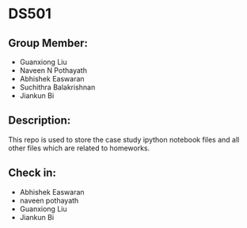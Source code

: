 # DS501
## Group Member:
* Guanxiong Liu
* Naveen N Pothayath
* Abhishek Easwaran
* Suchithra Balakrishnan
* Jiankun Bi

## Description:
This repo is used to store the case study ipython notebook files and all other files which are related to homeworks.

## Check in:
* Abhishek Easwaran
* naveen pothayath
* Guanxiong Liu
* Jiankun Bi